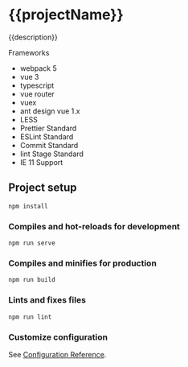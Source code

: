 # {{projectName}}

{{description}}

Frameworks

- webpack 5
- vue 3
- typescript
- vue router
- vuex
- ant design vue 1.x
- LESS
- Prettier Standard
- ESLint Standard
- Commit Standard
- lint Stage Standard
- IE 11 Support

## Project setup
```
npm install
```

### Compiles and hot-reloads for development
```
npm run serve
```

### Compiles and minifies for production
```
npm run build
```

### Lints and fixes files
```
npm run lint
```

### Customize configuration
See [Configuration Reference](https://cli.vuejs.org/config/).
